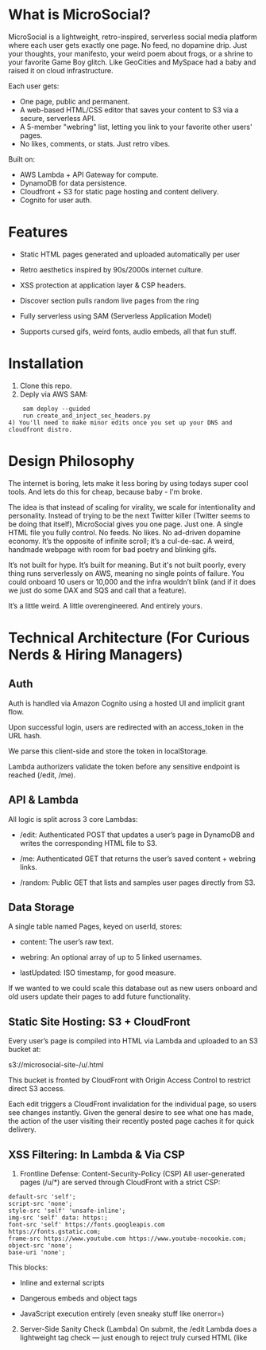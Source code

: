 # What is MicroSocial?
MicroSocial is a lightweight, retro-inspired, serverless social media platform where each user gets exactly one page. No feed, no dopamine drip. Just your thoughts, your manifesto, your weird poem about frogs, or a shrine to your favorite Game Boy glitch. Like GeoCities and MySpace had a baby and raised it on cloud infrastructure.

Each user gets:

* One page, public and permanent.
* A web-based HTML/CSS editor that saves your content to S3 via a secure, serverless API.
* A 5-member "webring" list, letting you link to your favorite other users' pages.
* No likes, comments, or stats. Just retro vibes.
	
Built on:

* AWS Lambda + API Gateway for compute.
* DynamoDB for data persistence. 
* Cloudfront + S3 for static page hosting and content delivery. 
* Cognito for user auth.
	
# Features

* Static HTML pages generated and uploaded automatically per user
  
* Retro aesthetics inspired by 90s/2000s internet culture.

* XSS protection at application layer & CSP headers.
  
* Discover section pulls random live pages from the ring
  
* Fully serverless using SAM (Serverless Application Model)
  
* Supports cursed gifs, weird fonts, audio embeds, all that fun stuff.


# Installation

1) Clone this repo.
2) Deply via AWS SAM:
```sam build
    sam deploy --guided
    run create_and_inject_sec_headers.py
4) You'll need to make minor edits once you set up your DNS and cloudfront distro.
```


# Design Philosophy
The internet is boring, lets make it less boring by using todays super cool tools. And lets do this for cheap, because baby - I'm broke. 

The idea is that instead of scaling for virality, we scale for intentionality and personality. Instead of trying to be the next Twitter killer (Twitter seems to be doing that itself), MicroSocial gives you one page. Just one. A single HTML file you fully control. No feeds. No likes. No ad-driven dopamine economy. It’s the opposite of infinite scroll; it’s a cul-de-sac. A weird, handmade webpage with room for bad poetry and blinking gifs.

It’s not built for hype. It’s built for meaning. But it's not built poorly, every thing runs serverlessly on AWS, meaning no single points of failure. You could onboard 10 users or 10,000 and the infra wouldn’t blink (and if it does we just do some DAX and SQS and call that a feature). 

It’s a little weird. A little overengineered. And entirely yours.


# Technical Architecture (For Curious Nerds & Hiring Managers)


## Auth
Auth is handled via Amazon Cognito using a hosted UI and implicit grant flow.

Upon successful login, users are redirected with an access_token in the URL hash.

We parse this client-side and store the token in localStorage.

Lambda authorizers validate the token before any sensitive endpoint is reached (/edit, /me).

## API & Lambda
All logic is split across 3 core Lambdas:
* /edit: Authenticated POST that updates a user’s page in DynamoDB and writes the corresponding HTML file to S3.

* /me: Authenticated GET that returns the user’s saved content + webring links.

* /random: Public GET that lists and samples user pages directly from S3.

## Data Storage
A single table named Pages, keyed on userId, stores:

* content: The user’s raw text.

* webring: An optional array of up to 5 linked usernames.

* lastUpdated: ISO timestamp, for good measure.

If we wanted to we could scale this database out as new users onboard and old users update their pages to add future functionality. 

## Static Site Hosting: S3 + CloudFront

Every user’s page is compiled into HTML via Lambda and uploaded to an S3 bucket at:

s3://microsocial-site-<account-id>/u/<username>.html

This bucket is fronted by CloudFront with Origin Access Control to restrict direct S3 access.

Each edit triggers a CloudFront invalidation for the individual page, so users see changes instantly. Given the general desire to see what one has made, the action of the user visiting their recently posted page caches it for quick delivery. 
	
## XSS Filtering: In Lambda & Via CSP 
1. Frontline Defense: Content-Security-Policy (CSP)
All user-generated pages (/u/*) are served through CloudFront with a strict CSP:
```
default-src 'self';
script-src 'none';
style-src 'self' 'unsafe-inline';
img-src 'self' data: https:;
font-src 'self' https://fonts.googleapis.com https://fonts.gstatic.com;
frame-src https://www.youtube.com https://www.youtube-nocookie.com;
object-src 'none';
base-uri 'none';
```

This blocks:

* Inline and external scripts

* Dangerous embeds and object tags

* JavaScript execution entirely (even sneaky stuff like onerror=)

2. Server-Side Sanity Check (Lambda)
On submit, the /edit Lambda does a lightweight tag check — just enough to reject truly cursed HTML (like <script> or <iframe>).
		
## Frontend: HTML, JS, CSS--

The editor and viewer are designed as a single-page app.
JS handles.
* Token parsing + routing
* Fetching/saving page content by calling Lambdas with OAC. 
* Rendering webring + discover links
* Discover functionality pulls random S3 keys, strips u/, and links them on the homepage.
		
## Why Serverless?

MicroSocial is powered entirely by AWS Serverless technologies. This decision was made early and intentionally, not just for cost-efficiency but to maximize scalability, reduce operational overhead, and stay true to the ethos of minimalism that the project itself promotes. Users only get one page; I should only need one pipeline.
	
By using AWS SAM, I could define the infrastructure as code and deploy it with a single command. The stack includes:


## Why Not Just Use a CMS?

Because I’m not building Medium. MicroSocial isn't about monetized likes, infinite feeds, or analytics dashboards. It’s about control. I wanted users to have a single page, like in the old web, a chunk of HTML they could claim. You don’t need a CMS for that. You need Lambda, some permissions, and a little respect for the craft.

	
## License
MIT. Because information wants to be free.

## TODO that I may get to. 
1. Chatbot that allows users to generate HTML and screws with them slightly.
2. Messaging.
3. "My Vibe" section.
4. More monitoring.
5. SEO.

